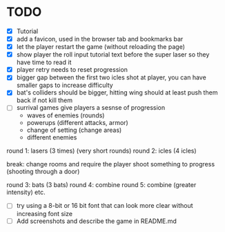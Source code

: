# TODO

- [x] Tutorial
- [x] add a favicon, used in the browser tab and bookmarks bar
- [x] let the player restart the game (without reloading the page)
- [x] show player the roll input tutorial text before the super laser so they have time to read it
- [x] player retry needs to reset progression
- [x] bigger gap between the first two icles shot at player, you can have smaller gaps to increase difficulty
- [x] bat's colliders should be bigger, hitting wing should at least push them back if not kill them 
- [ ] surrival games give players a sesnse of progression
  - waves of enemies (rounds) 
  - powerups (different attacks, armor)
  - change of setting (change areas)
  - different enemies

 round 1: lasers (3 times) (very short rounds)
 round 2: icles (4 icles)

break: change rooms and require the player shoot something to progress
(shooting through a door)

 round 3: bats (3 bats)
 round 4: combine
 round 5: combine (greater intensity)
 etc.
 
- [ ] try using a 8-bit or 16 bit font that can look more clear without increasing font size
- [ ] Add screenshots and describe the game in README.md
